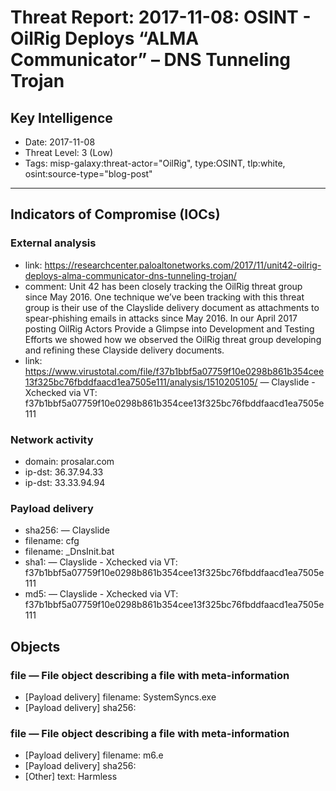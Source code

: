 # Threat Report: 2017-11-08: OSINT -  OilRig Deploys “ALMA Communicator” – DNS Tunneling Trojan


## Key Intelligence
* Date: 2017-11-08
* Threat Level: 3 (Low)
* Tags: misp-galaxy:threat-actor="OilRig", type:OSINT, tlp:white, osint:source-type="blog-post"

---

## Indicators of Compromise (IOCs)
### External analysis
* link: https://researchcenter.paloaltonetworks.com/2017/11/unit42-oilrig-deploys-alma-communicator-dns-tunneling-trojan/
* comment: Unit 42 has been closely tracking the OilRig threat group since May 2016. One technique we’ve been tracking with this threat group is their use of the Clayslide delivery document as attachments to spear-phishing emails in attacks since May 2016. In our April 2017 posting OilRig Actors Provide a Glimpse into Development and Testing Efforts we showed how we observed the OilRig threat group developing and refining these Clayside delivery documents.
* link: https://www.virustotal.com/file/f37b1bbf5a07759f10e0298b861b354cee13f325bc76fbddfaacd1ea7505e111/analysis/1510205105/ — Clayslide - Xchecked via VT: f37b1bbf5a07759f10e0298b861b354cee13f325bc76fbddfaacd1ea7505e111

### Network activity
* domain: prosalar.com
* ip-dst: 36.37.94.33
* ip-dst: 33.33.94.94

### Payload delivery
* sha256: <sha256> — Clayslide
* filename: cfg
* filename: _DnsInit.bat
* sha1: <sha1> — Clayslide - Xchecked via VT: f37b1bbf5a07759f10e0298b861b354cee13f325bc76fbddfaacd1ea7505e111
* md5: <md5> — Clayslide - Xchecked via VT: f37b1bbf5a07759f10e0298b861b354cee13f325bc76fbddfaacd1ea7505e111

## Objects
### file — File object describing a file with meta-information
* [Payload delivery] filename: SystemSyncs.exe
* [Payload delivery] sha256: <sha256>

### file — File object describing a file with meta-information
* [Payload delivery] filename: m6.e
* [Payload delivery] sha256: <sha256>
* [Other] text: Harmless
